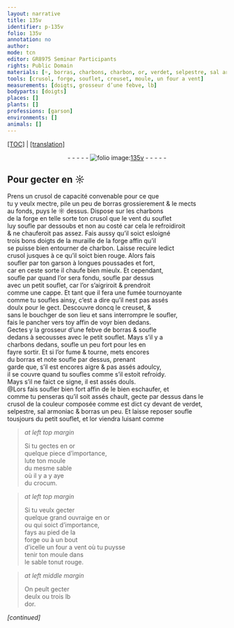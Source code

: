 ```yaml
---
layout: narrative
title: 135v
identifier: p-135v
folio: 135v
annotation: no
author:
mode: tcn
editor: GR8975 Seminar Participants
rights: Public Domain
materials: [☼, borras, charbons, charbon, or, verdet, selpestre, sal armoniac, lute, crocum]
tools: [crusol, forge, souflet, creuset, moule, un four a vent]
measurements: [doigts, grosseur d’une febve, lb]
bodyparts: [doigts]
places: []
plants: []
professions: [garson]
environments: []
animals: []
---
```


<p><a href="{{ site.baseurl }}/normalized/">[TOC]</a> | <a href="{{ site.baseurl }}/texts/p-135v_tl/" target="_blank">[translation]</a></p><div class="folio" align="center">- - - - - <a href="http://gallica.bnf.fr/ark:/12148/btv1b10500001g/f276.item.r=" target="_blank"><img src="https://cu-mkp.github.io/2017-workshop-edition/assets/photo-icon.png" alt="folio image: " style="display:inline-block; margin-bottom:-3px;"/>135v</a> - - - - - </div>  
  

## Pour gecter en <span class="m">☼</span>

 
Prens un <span class="tl">crusol</span> de capacité convenable pour ce que<br/> tu y veulx mectre, pile un peu de <span class="m">borras</span> grossierem<span class="exp">ent</span> & le mects<br/> au fonds, puys le <span class="m">☼</span> dessus. Dispose sur les <span class="m">charbons</span><br/> de la <span class="tl">forge</span> en telle sorte ton <span class="tl">crusol</span> que le vent du <span class="tl">souflet</span><br/> luy soufle par dessoubs et non au costé car cela le refroidiroit<br/> & ne chauferoit pas assez. Fais aussy qu’il soict esloigné<br/> trois bons <span class="ms"><span class="bp">doigts</span></span> de la muraille de la <span class="tl">forge</span> affin qu’il<br/> se puisse bien entourner de <span class="m">charbon</span>. Laisse recuire ledict<br/> <span class="tl">crusol</span> jusques à ce qu’il soict bien rouge. Alors fais<br/> soufler par ton <span class="pro">garson</span> à longues poussades et fort,<br/> car en ceste sorte il chaufe <span class="del">bien</span> mieulx. Et cependant,<br/> <span class="del">soufle par</span> quand l’<span class="m">or</span> sera fondu, soufle par dessus<br/> avec un petit <span class="tl">souflet</span>, car l’<span class="m">or</span> s’aigriroit & prendroit<br/> comme une cappe. Et tant que il fera une fumée tournoya<span class="exp">n</span>te<br/> co<span class="exp">mm</span>e tu soufles ainsy, c’est a dire qu’il nest pas assés<br/> doulx pour le gect. Descouvre doncq le <span class="tl">creuset</span>, &<br/> sans le bou<span class="del">ch</span>ger de son lieu et sans interrompre le soufler,<br/> fais le pancher vers toy affin de voyr bien dedans.<br/> Gectes y la <span class="ms">grosseur d’une febve</span> de <span class="m">borras</span> & soufle<br/> dedans à secousses avec le petit <span class="tl">souflet</span>. Mays s’il y a<br/> <span class="m">charbons</span> dedans, soufle un peu fort pour les en<br/> fayre sortir. Et si l’<span class="m">or</span> fume & tourne, mets encores<br/> du <span class="m">borras</span> et <span class="del">note</span> soufle par dessus, prenant<br/> garde que, s’il est encores aigre & pas assés adoulcy,<br/> il se couvre quand tu soufles co<span class="exp">mm</span>e s’il estoit refroidy.<br/> Mays s’il ne faict ce signe, il est assés douls.<br/> @Lors fais soufler bien fort affin de le bien eschaufer, et<br/> co<span class="exp">mm</span>e tu penseras qu’il soit assés chault, gecte par dessus dans le<br/> <span class="tl">crusol</span> de la couleur composée co<span class="exp">mm</span>e est dict cy devant de <span class="m">verdet</span>,<br/> <span class="m">selpestre</span>, <span class="m">sal armoniac</span> & <span class="m">borras</span> <span class="add">un peu</span>. Et <span class="del">laisse reposer</span> soufle<br/> tousjours du petit <span class="tl">souflet</span>, et l<span class="m">or</span> viendra luisant co<span class="exp">mm</span>e
 
> *at left top margin*
> 
> 
>   Si tu gectes en <span class="m">or</span><br/> quelque piece d’importa<span class="exp">n</span>ce,<br/> <span class="m">lute</span> ton <span class="tl">moule</span><br/> du mesme sable<br/> où il <span class="del">y a</span> y aye<br/> du <span class="m">crocum</span>.
 
> *at left top margin*
> 
> 
>   Si tu veulx gecter<br/> quelque grand ouvraige en <span class="m">or</span><br/> ou qui soict d’importance,<br/> fays au pied de la<br/> <span class="tl">forge</span> ou à un bout<br/> d’icelle <span class="add"><span class="tl">un four a vent</span></span> où tu puysse<br/> tenir ton <span class="tl">moule</span> dans<br/> le sable to<span class="del">n</span>ut rouge.
 
> *at left middle margin*
> 
> 
>   On peult gecter<br/> deulx ou trois <span class="ms">lb</span><br/> d<span class="m">or</span>.
 
*[continued]*
 
